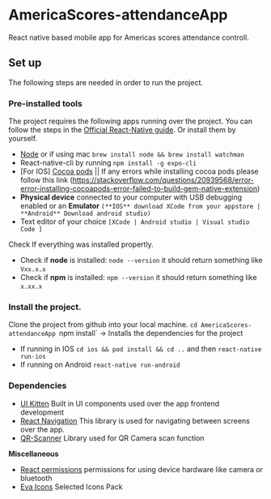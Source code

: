 # AmericaScores-attendanceApp
React native based mobile app for Americas scores attendance controll.

## Set up

The following steps are needed in order to run the project.

### Pre-installed tools 

The project requires the following apps running over the project. You can follow the steps in the [Official React-Native guide](https://reactnative.dev/docs/environment-setup). Or install them by yourself.
  - [Node](https://nodejs.org/en/) or if using mac `brew install node && brew install watchman`
  - React-native-cli by running `npm install -g expo-cli`
  - [For IOS] [Cocoa pods](https://cocoapods.org/)  || If any errors while installing cocoa pods please follow this link (https://stackoverflow.com/questions/20939568/error-error-installing-cocoapods-error-failed-to-build-gem-native-extension)
  - **Physical device** connected to your computer with USB debugging enabled or an **Emulator** `(**IOS** download XCode from your appstore | **Android** Download android studio)`
  - Text editor of your choice `[XCode | Android studio | Visual studio Code ]`

Check If everything was installed propertly.
  - Check if **node** is installed: `node --version` it should return something like `Vxx.x.x`
  - Check if **npm** is installed: `npm --version` it should return something like `x.xx.x`

### Install the project.

Clone the project from github into your local machine.
`cd AmericaScores-attendanceApp
`npm install` -> Installs the dependencies for the project
  - If running in IOS `cd ios && pod install && cd ..` and then `react-native run-ios`
  - If running on Android
    `react-native run-android`

### Dependencies
* [UI Kitten](https://akveo.github.io/react-native-ui-kitten/) Built in UI components used over the app frontend development
* [React Navigation](https://reactnavigation.org/) This library is used for navigating between screens over the app.
* [QR-Scanner](https://www.npmjs.com/package/react-native-qrcode-scanner) Library used for QR Camera scan function

**Miscellaneous**
* [React permissions](https://github.com/react-native-community/react-native-permissions) permissions for using device hardware like camera or bluetooth
* [Eva Icons](https://akveo.github.io/eva-icons/) Selected Icons Pack
